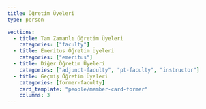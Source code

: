 ```yaml
---
title: Öğretim Üyeleri
type: person

sections:
  - title: Tam Zamanlı Öğretim Üyeleri
    categories: ["faculty"]
  - title: Emeritus Öğretim Üyeleri
    categories: ["emeritus"]
  - title: Diğer Öğretim Üyeleri
    categories: ["adjunct-faculty", "pt-faculty", "instructor"]
  - title: Geçmiş Öğretim Üyeleri
    categories: [former-faculty]
    card_template: "people/member-card-former"
    columns: 3
---
```

